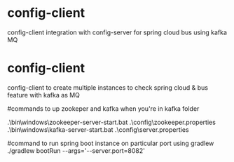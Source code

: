 # config-client
config-client integration with config-server for spring cloud bus using kafka MQ
# config-client
config-client to create multiple instances to check spring cloud &amp; bus feature with kafka as MQ

#commands to up zookeper and kafka when you're in kafka folder

.\bin\windows\zookeeper-server-start.bat .\config\zookeeper.properties
.\bin\windows\kafka-server-start.bat .\config\server.properties

#command to run spring boot instance on particular port using gradlew
./gradlew bootRun --args='--server.port=8082'
